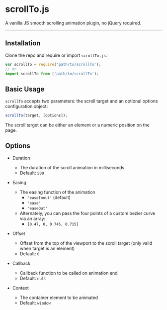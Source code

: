 # scrollTo.js

A vanilla JS smooth scrolling animation plugin, no jQuery required.

---

## Installation

Clone the repo and require or import `scrollTo.js`:

```js
var scrollTo = require('path/to/scrollTo');
// or
import scrollTo from ('path/to/scrollTo');
```

## Basic Usage

`scrollTo` accepts two parameters: the scroll target and an optional options configuration object:

```js
scrollTo(target, [options]);
```

The scroll target can be either an element or a numeric position on the page.

## Options

* Duration
  *	The duration of the scroll animation in milliseconds
  * Default: `500`

* Easing
  * The easing function of the animation
  	* `'easeInout'` (default)
  	* `'ease'`
  	* `'easeOut'`
  * Alternately, you can pass the four points of a custom bezier curve via an array:
  	* `[0.47, 0, 0.745, 0.715]`

* Offset
  * Offset from the top of the viewport to the scroll target (only valid when target is an element)
  * Default: `0`

* Callback
  * Callback function to be called on animation end
  * Default: `null`

* Context
  * The container element to be animated
  * Default: `window`